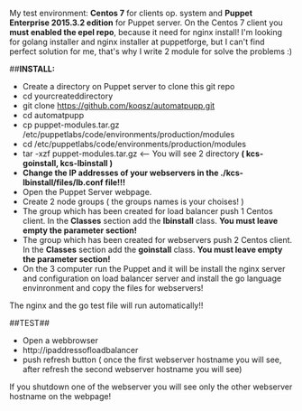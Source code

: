 My test environment: **Centos 7** for clients op. system and **Puppet Enterprise 2015.3.2 edition** for Puppet server. On the Centos 7 client you **must enabled the epel repo**, because it need for nginx install!
I'm looking for golang installer and nginx installer at puppetforge, but I can't find perfect solution for me, that's why I write 2 module for solve the problems :)

##**INSTALL:**
- Create a directory on Puppet server to clone this git repo
- cd yourcreateddirectory
- git clone https://github.com/koqsz/automatpupp.git
- cd automatpupp
- cp puppet-modules.tar.gz /etc/puppetlabs/code/environments/production/modules
- cd /etc/puppetlabs/code/environments/production/modules
- tar -xzf puppet-modules.tar.gz     <-- You will see 2 directory **( kcs-goinstall, kcs-lbinstall )**
- **Change the IP addresses of your webservers in the ./kcs-lbinstall/files/lb.conf file!!!**
- Open the Puppet Server webpage.
- Create 2 node groups ( the groups names is your choises! )
- The group which has been created for load balancer push 1 Centos client. In the **Classes** section add the **lbinstall** class. **You must leave empty the parameter section!** 
- The group which has been created for webservers push 2 Centos client. In the **Classes** section add the **goinstall** class. **You must leave empty the parameter section!**
- On the 3 computer run the Puppet and it will be install the nginx server and configuration on load balancer server and install the go language envinronment and copy the files for webservers!

The nginx and the go test file will run automatically!!

##TEST##
- Open a webbrowser
- http://ipaddressofloadbalancer
- push refresh button ( once the first webserver hostname you will see, after refresh the second webserver hostname you will see)

If you shutdown one of the webserver you will see only the other webserver hostname on the webpage!


